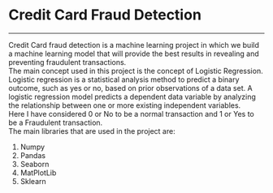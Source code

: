 # Credit Card Fraud Detection
<hr>

Credit Card fraud detection is a machine learning project in which we build a machine learning model that will provide the best results in revealing and preventing fraudulent transactions.
<br>
The main concept used in this project is the concept of Logistic Regression.
<br>
Logistic regression is a statistical analysis method to predict a binary outcome, such as yes or no, based on prior observations of a data set. A logistic regression model predicts a dependent data variable by analyzing the relationship between one or more existing independent variables.<br>
Here I have considered 0 or No to be a normal transaction and 1 or Yes to be a Fraudulent transaction.<br>
The main libraries that are used in the project are:
<ol> 
  <li> Numpy
  <li> Pandas
  <li> Seaborn
  <li> MatPlotLib
  <li> Sklearn
</ol>
